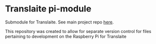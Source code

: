 # Translaite pi-module

Submodule for Translaite. See main project repo [here](https://github.com/ShreyansK2000/Translaite).


This repository was created to allow for separate version control for files pertaining to development on the Raspberry Pi for Translaite
